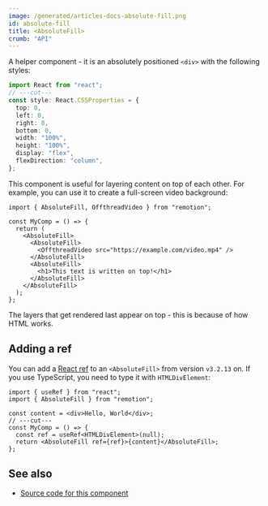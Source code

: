```yaml
---
image: /generated/articles-docs-absolute-fill.png
id: absolute-fill
title: <AbsoluteFill>
crumb: "API"
---
```


A helper component - it is an absolutely positioned `<div>` with the following styles:

```ts twoslash title="Styles of AbsoluteFill"
import React from "react";
// ---cut---
const style: React.CSSProperties = {
  top: 0,
  left: 0,
  right: 0,
  bottom: 0,
  width: "100%",
  height: "100%",
  display: "flex",
  flexDirection: "column",
};
```

This component is useful for layering content on top of each other. For example, you can use it to create a full-screen video background:

```tsx twoslash title="Layer example"
import { AbsoluteFill, OffthreadVideo } from "remotion";

const MyComp = () => {
  return (
    <AbsoluteFill>
      <AbsoluteFill>
        <OffthreadVideo src="https://example.com/video.mp4" />
      </AbsoluteFill>
      <AbsoluteFill>
        <h1>This text is written on top!</h1>
      </AbsoluteFill>
    </AbsoluteFill>
  );
};
```

The layers that get rendered last appear on top - this is because of how HTML works.

## Adding a ref

You can add a [React ref](https://react.dev/learn/manipulating-the-dom-with-refs) to an `<AbsoluteFill>` from version `v3.2.13` on. If you use TypeScript, you need to type it with `HTMLDivElement`:

```tsx twoslash
import { useRef } from "react";
import { AbsoluteFill } from "remotion";

const content = <div>Hello, World</div>;
// ---cut---
const MyComp = () => {
  const ref = useRef<HTMLDivElement>(null);
  return <AbsoluteFill ref={ref}>{content}</AbsoluteFill>;
};
```

## See also

- [Source code for this component](https://github.com/remotion-dev/remotion/blob/main/packages/core/src/AbsoluteFill.tsx)
